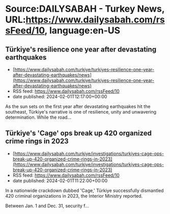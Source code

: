 # Source:DAILYSABAH - Turkey News, URL:https://www.dailysabah.com/rssFeed/10, language:en-US

## Türkiye's resilience one year after devastating earthquakes
 - [https://www.dailysabah.com/turkiye/turkiyes-resilience-one-year-after-devastating-earthquakes/news](https://www.dailysabah.com/turkiye/turkiyes-resilience-one-year-after-devastating-earthquakes/news)
 - RSS feed: https://www.dailysabah.com/rssFeed/10
 - date published: 2024-02-01T12:17:00+00:00

As the sun sets on the first year after devastating earthquakes hit the southeast, Türkiye's narrative is one of resilience, unity and unwavering determination. While the road...

## Türkiye's 'Cage' ops break up 420 organized crime rings in 2023
 - [https://www.dailysabah.com/turkiye/investigations/turkiyes-cage-ops-break-up-420-organized-crime-rings-in-2023](https://www.dailysabah.com/turkiye/investigations/turkiyes-cage-ops-break-up-420-organized-crime-rings-in-2023)
 - RSS feed: https://www.dailysabah.com/rssFeed/10
 - date published: 2024-02-01T11:22:00+00:00

In a nationwide crackdown dubbed 'Cage,' Türkiye successfully dismantled 420 criminal organizations in 2023, the Interior Ministry reported.

Between Jan. 1 and Dec. 31, security f...

